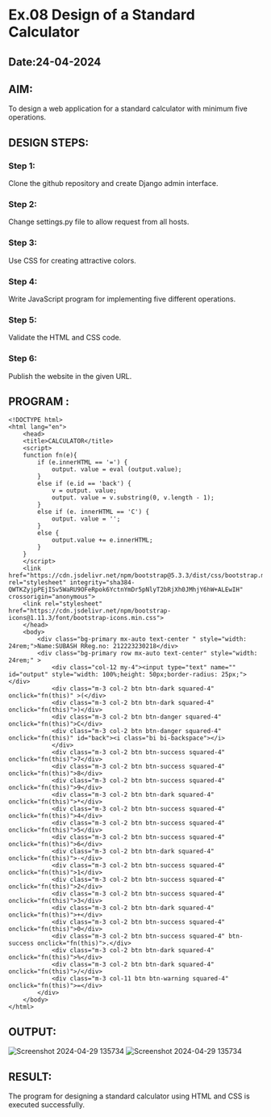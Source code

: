 # Ex.08 Design of a Standard Calculator
## Date:24-04-2024

## AIM:
To design a web application for a standard calculator with minimum five operations.

## DESIGN STEPS:

### Step 1:
Clone the github repository and create Django admin interface.

### Step 2:
Change settings.py file to allow request from all hosts.

### Step 3:
Use CSS for creating attractive colors.

### Step 4:
Write JavaScript program for implementing five different operations.

### Step 5:
Validate the HTML and CSS code.

### Step 6:
Publish the website in the given URL.

## PROGRAM :
```
<!DOCTYPE html>
<html lang="en">
    <head>
    <title>CALCULATOR</title>
    <script>
    function fn(e){
        if (e.innerHTML == '=') {
            output. value = eval (output.value);
        }
        else if (e.id == 'back') {
            v = output. value;
            output. value = v.substring(0, v.length - 1);
        }
        else if (e. innerHTML == 'C') {
            output. value = '';
        }
        else {
            output.value += e.innerHTML;
        }
    }
    </script>
    <link href="https://cdn.jsdelivr.net/npm/bootstrap@5.3.3/dist/css/bootstrap.min.css" rel="stylesheet" integrity="sha384-QWTKZyjpPEjISv5WaRU9OFeRpok6YctnYmDr5pNlyT2bRjXh0JMhjY6hW+ALEwIH" crossorigin="anonymous">
    <link rel="stylesheet" href="https://cdn.jsdelivr.net/npm/bootstrap-icons@1.11.3/font/bootstrap-icons.min.css">
    </head>
    <body>
        <div class="bg-primary mx-auto text-center " style="width: 24rem;">Name:SUBASH RReg.no: 212223230218</div>
        <div class="bg-primary row mx-auto text-center" style="width: 24rem;" >
            <div class="col-12 my-4"><input type="text" name="" id="output" style="width: 100%;height: 50px;border-radius: 25px;"></div> 
            <div class="m-3 col-2 btn btn-dark squared-4" onclick="fn(this)" >(</div> 
            <div class="m-3 col-2 btn btn-dark squared-4" onclick="fn(this)">)</div> 
            <div class="m-3 col-2 btn btn-danger squared-4" onclick="fn(this)">C</div> 
            <div class="m-3 col-2 btn btn-danger squared-4" onclick="fn(this)" id="back"><i class="bi bi-backspace"></i>
            </div>
            <div class="m-3 col-2 btn btn-success squared-4" onclick="fn(this)">7</div>
            <div class="m-3 col-2 btn btn-success squared-4" onclick="fn(this)">8</div>
            <div class="m-3 col-2 btn btn-success squared-4" onclick="fn(this)">9</div> 
            <div class="m-3 col-2 btn btn-dark squared-4" onclick="fn(this)">*</div>
            <div class="m-3 col-2 btn btn-success squared-4" onclick="fn(this)">4</div>
            <div class="m-3 col-2 btn btn-success squared-4" onclick="fn(this)">5</div>
            <div class="m-3 col-2 btn btn-success squared-4" onclick="fn(this)">6</div>
            <div class="m-3 col-2 btn btn-dark squared-4" onclick="fn(this)">-</div>
            <div class="m-3 col-2 btn btn-success squared-4" onclick="fn(this)">1</div> 
            <div class="m-3 col-2 btn btn-success squared-4" onclick="fn(this)">2</div>
            <div class="m-3 col-2 btn btn-success squared-4" onclick="fn(this)">3</div>
            <div class="m-3 col-2 btn btn-dark squared-4" onclick="fn(this)">+</div>
            <div class="m-3 col-2 btn btn-success squared-4" onclick="fn(this)">0</div>
            <div class="m-3 col-2 btn btn-success squared-4" btn-success onclick="fn(this)">.</div>
            <div class="m-3 col-2 btn btn-dark squared-4" onclick="fn(this)">%</div>
            <div class="m-3 col-2 btn btn-dark squared-4" onclick="fn(this)">/</div> 
            <div class="m-3 col-11 btn btn-warning squared-4" onclick="fn(this)">=</div>
        </div>
    </body>
</html>

```
## OUTPUT:
![Screenshot 2024-04-29 135734](https://github.com/subashr1702/Calc/assets/147139828/f88e6933-bd00-4732-bfd9-da0be3078625)
![Screenshot 2024-04-29 135734](https://github.com/subashr1702/Calc/assets/147139828/4b5005fd-4970-41d5-99a7-af4eb469bf84)


## RESULT:
The program for designing a standard calculator using HTML and CSS is executed successfully.
